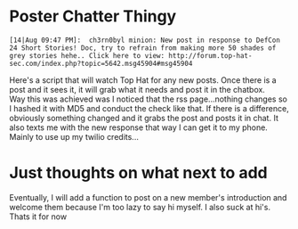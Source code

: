 # Poster Chatter Thingy

    [14|Aug 09:47 PM]:	ch3rn0byl minion: New post in response to DefCon 24 Short Stories! Doc, try to refrain from making more 50 shades of grey stories hehe.. Click here to view: http://forum.top-hat-sec.com/index.php?topic=5642.msg45904#msg45904
    
Here's a script that will watch Top Hat for any new posts. Once there is a post and it sees it, it will grab what it needs and post it in the chatbox.  
Way this was achieved was I noticed that the rss page...nothing changes so I hashed it with MD5 and conduct the check like that. If there is a difference, obviously something changed and it grabs the post and posts it in chat. 
It also texts me with the new response that way I can get it to my phone. Mainly to use up my twilio credits...   

# Just thoughts on what next to add

Eventually, I will add a function to post on a new member's introduction and welcome them because I'm too lazy to say hi myself. I also suck at hi's.  
Thats it for now
